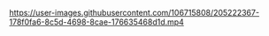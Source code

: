 

https://user-images.githubusercontent.com/106715808/205222367-178f0fa6-8c5d-4698-8cae-176635468d1d.mp4

